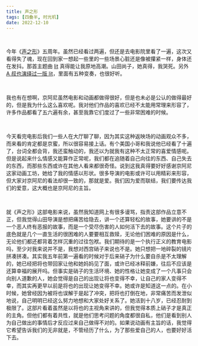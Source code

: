 ```yaml
---
title: 声之形
tags: [四叠半, 时光机]
date: 2022-12-10
---
```




<br/>

今年《[声之形](https://movie.douban.com/subject/26264454/)》五周年。虽然已经看过两遍，但还是去电影院里看了一遍，这次又看得失了魂，现在回到家一想起一些里的一些场景心脏还是像被攥紧一样，身体还在发抖。那首主题曲 [lit](https://www.youtube.com/watch?v=S2jEBRVSo90) 真得能让我原地高潮。山田尚子，她真得，我哭死。另外 [A 叔也演绎过一版 lit](https://www.bilibili.com/video/BV1rN411Z7jc/?spm_id_from=333.999.0.0)，里面有五种变奏，也很好听。

<br/>

我也有在想啊，京阿尼虽然电影和动画都做得很好，但是也未必是公认的做得最好的，但是我为什么这么喜欢呢。我对他们作品的喜欢已经不太能用常理来形容了，许多作品都看了五六遍有余，甚至我靠它们度过了一些非常困难的时候。

<br/>

今天看完电影后我们一些人在大厅聊了聊，因为其实这种返映场的动画观众不多，而来看的肯定都是京蜜，所以很容易接上话。有个美国小哥和我说他已经看了十遍了，台词全都会背，我还蛮触动的，我还以为就我有这种不太正常的喜爱情感呢。但是说起来什么情感又能算作正常呢，我们都在追随着自己向往的东西、自己失去的东西，而那些东西或许在其他人看来都很奇怪。说到这我真得要好好感谢京阿尼这家动画工坊，她给了我的情感以形状。很多导演的电影或许可以用精彩来形容，但大家对京阿尼的看法却很一致的，那就是爱。我们因为爱而联结，我们要传达我们的爱意，这大概也是京阿尼的主旨。

<br/>

就《声之形》这部电影来说，虽然我知道网上有很多谩骂，指责这部作品立意不正，但我觉得山田导演是想把痛苦给隐去，讲一个还算轻松的故事，她要讲的不是一个恶人终有恶报的故事，而是一个受尽伤害的人如何活下去的故事。这个片子的底色就是几个一直生活的很困难的人要要相互救赎，无论他们困难的原因是什么，无论他们都还都背着怎样沉重的过往包袱。我们期待的是一个执行正义的教育电影吗，至少对我来说并不是，我想对西宫硝子来说也不是。她只想把一地碎裂的镜片拼凑拼凑。其实我五年前第一遍看的时候对于后来硝子为什么要自杀是不太理解的，她已经把将也带回家让他和她妈妈见了面，或许已经冰释前嫌，往后不应该是还算幸福的展开吗。但事实是硝子的生活环境、她的性格让她变成了一个凡事只会向别人道歉的人，她会觉得是自己的出现让将也变得不幸，让自己的家人变得不幸，而其实再更早以前是将也的出现让她变得不幸。她或许是知道这一点的。在小时候，她曾经因为被将也误解于是起了冲突，把将也打倒在地，非常痛苦而发泄似地说，自己明明已经这么努力地想和大家处好关系了。她活到十八岁，已经忍耐到极限了。这部片看着虽然是以将也的主视角来讲的，但我觉得本质上硝子才是真正的主角。但他们都有着共性，就是他们思考问题的角度都很自私，他们是看到别人为自己做出的事情后才反应过来自己做得不对的。如果说动画有主旨的话，我觉得它希望告诉我们的无非就是，不管经历了什么，为了那些爱自己的人，也要好好活下去。